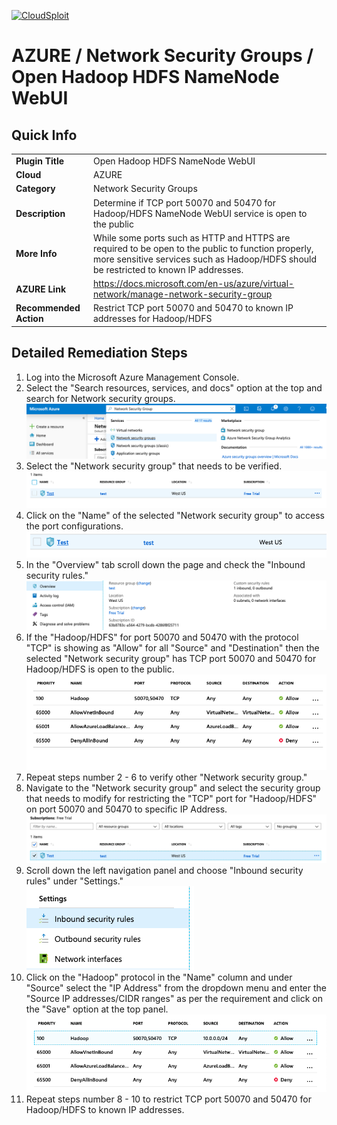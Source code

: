 [![CloudSploit](https://cloudsploit.com/img/logo-new-big-text-100.png "CloudSploit")](https://cloudsploit.com)

# AZURE / Network Security Groups / Open Hadoop HDFS NameNode WebUI

## Quick Info

| | |
|-|-|
| **Plugin Title** | Open Hadoop HDFS NameNode WebUI |
| **Cloud** | AZURE |
| **Category** | Network Security Groups |
| **Description** | Determine if TCP port 50070 and 50470 for Hadoop/HDFS NameNode WebUI service is open to the public |
| **More Info** | While some ports such as HTTP and HTTPS are required to be open to the public to function properly, more sensitive services such as Hadoop/HDFS should be restricted to known IP addresses. |
| **AZURE Link** | https://docs.microsoft.com/en-us/azure/virtual-network/manage-network-security-group |
| **Recommended Action** | Restrict TCP port 50070 and 50470 to known IP addresses for Hadoop/HDFS |

## Detailed Remediation Steps

1. Log into the Microsoft Azure Management Console.
2. Select the "Search resources, services, and docs" option at the top and search for Network security groups. </br> <img src="/resources/azure/networksecuritygroups/open-hadoop-hdfs-namenode-webui/step2.png"/>
3. Select the "Network security group" that needs to be verified. </br> <img src="/resources/azure/networksecuritygroups/open-hadoop-hdfs-namenode-webui/step3.png"/>
4. Click on the "Name" of the selected "Network security group" to access the port configurations. </br> <img src="/resources/azure/networksecuritygroups/open-hadoop-hdfs-namenode-webui/step4.png"/>
5. In the "Overview" tab scroll down the page and check the "Inbound security rules." </br> <img src="/resources/azure/networksecuritygroups/open-hadoop-hdfs-namenode-webui/step5.png"/>
6. If the "Hadoop/HDFS" for port 50070 and 50470 with the protocol "TCP" is showing as "Allow" for all "Source" and "Destination" then the selected  "Network security group" has TCP port 50070 and 50470  for Hadoop/HDFS is open to the public. </br> <img src="/resources/azure/networksecuritygroups/open-hadoop-hdfs-namenode-webui/step6.png"/>
7. Repeat steps number 2 - 6 to verify other "Network security group." </br>
8. Navigate to the "Network security group" and select the security group that needs to modify for restricting the "TCP" port for "Hadoop/HDFS" on port 50070 and 50470 to specific IP Address.</br> <img src="/resources/azure/networksecuritygroups/open-hadoop-hdfs-namenode-webui/step8.png"/>
9. Scroll down the left navigation panel and choose "Inbound security rules" under "Settings."</br> <img src="/resources/azure/networksecuritygroups/open-hadoop-hdfs-namenode-webui/step9.png"/>
10. Click on the "Hadoop" protocol in the "Name" column and under "Source" select the "IP Address" from the dropdown menu and enter the "Source IP addresses/CIDR ranges" as per the requirement and click on the "Save" option at the top panel. </br> <img src="/resources/azure/networksecuritygroups/open-hadoop-hdfs-namenode-webui/step10.png"/>
11. Repeat steps number 8 - 10 to restrict TCP port 50070 and 50470 for Hadoop/HDFS to known IP addresses.</br>
